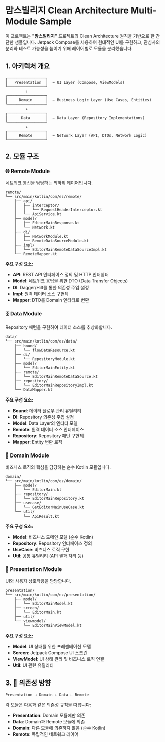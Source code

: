 # 맘스빌리지 Clean Architecture Multi-Module Sample

이 프로젝트는 **"맘스빌리지"** 프로젝트의 Clean Architecture 원칙을 기반으로 한 간단한 샘플입니다. Jetpack Compose를 사용하여 현대적인 UI를 구현하고, 관심사의 분리와 테스트 가능성을 높이기 위해 레이어별로 모듈을 분리했습니다.

## 1. 아키텍처 개요

```
┌─────────────────┐
│   Presentation  │  ← UI Layer (Compose, ViewModels)
└─────────────────┘
         ↓
┌─────────────────┐
│     Domain      │  ← Business Logic Layer (Use Cases, Entities)
└─────────────────┘
         ↓
┌─────────────────┐
│      Data       │  ← Data Layer (Repository Implementations)
└─────────────────┘
         ↓
┌─────────────────┐
│     Remote      │  ← Network Layer (API, DTOs, Network Logic)
└─────────────────┘
```

## 2. 모듈 구조

### 🌐 Remote Module
네트워크 통신을 담당하는 최하위 레이어입니다.

```
remote/
└── src/main/kotlin/com/ez/remote/
    ├── api/
    │   ├── interceptor/
    │   │   └── RequestHeaderInterceptor.kt
    │   └── ApiService.kt
    ├── model/
    │   ├── EditorMainResponse.kt
    │   └── Network.kt
    ├── di/
    │   ├── NetworkModule.kt
    │   └── RemoteDataSourceModule.kt
    ├── impl/
    │   └── EditorMainRemoteDataSourceImpl.kt
    └── RemoteMapper.kt
```

**주요 구성 요소:**
- **API**: REST API 인터페이스 정의 및 HTTP 인터셉터
- **Model**: 네트워크 응답을 위한 DTO (Data Transfer Objects)
- **DI**: Dagger/Hilt를 통한 의존성 주입 설정
- **Impl**: 원격 데이터 소스 구현체
- **Mapper**: DTO를 Domain 엔티티로 변환

### 🗄️ Data Module
Repository 패턴을 구현하여 데이터 소스를 추상화합니다.

```
data/
└── src/main/kotlin/com/ez/data/
    ├── bound/
    │   └── flowDataResource.kt
    ├── di/
    │   └── RepositoryModule.kt
    ├── model/
    │   └── EditorMainEntity.kt
    ├── remote/
    │   └── EditorMainRemoteDataSource.kt
    ├── repository/
    │   └── EditorMainRepositoryImpl.kt
    └── DataMapper.kt
```

**주요 구성 요소:**
- **Bound**: 데이터 플로우 관리 유틸리티
- **DI**: Repository 의존성 주입 설정
- **Model**: Data Layer의 엔티티 모델
- **Remote**: 원격 데이터 소스 인터페이스
- **Repository**: Repository 패턴 구현체
- **Mapper**: Entity 변환 로직

### 🎯 Domain Module
비즈니스 로직의 핵심을 담당하는 순수 Kotlin 모듈입니다.

```
domain/
└── src/main/kotlin/com/ez/domain/
    ├── model/
    │   └── EditorMain.kt
    ├── repository/
    │   └── EditorMainRepository.kt
    ├── usecase/
    │   └── GetEditorMainUseCase.kt
    └── util/
        └── ApiResult.kt
```

**주요 구성 요소:**
- **Model**: 비즈니스 도메인 모델 (순수 Kotlin)
- **Repository**: Repository 인터페이스 정의
- **UseCase**: 비즈니스 로직 구현
- **Util**: 공통 유틸리티 (API 결과 처리 등)

### 🎨 Presentation Module
UI와 사용자 상호작용을 담당합니다.

```
presentation/
└── src/main/kotlin/com/ez/presentation/
    ├── model/
    │   └── EditorMainModel.kt
    ├── screen/
    │   └── EditorMain.kt
    ├── util/
    └── viewmodel/
        └── EditorMainViewModel.kt
```

**주요 구성 요소:**
- **Model**: UI 상태를 위한 프레젠테이션 모델
- **Screen**: Jetpack Compose UI 스크린
- **ViewModel**: UI 상태 관리 및 비즈니스 로직 연결
- **Util**: UI 관련 유틸리티

## 3. 🔧 의존성 방향

```
Presentation → Domain ← Data ← Remote
```

각 모듈은 다음과 같은 의존성 규칙을 따릅니다:
- **Presentation**: Domain 모듈에만 의존
- **Data**: Domain과 Remote 모듈에 의존
- **Domain**: 다른 모듈에 의존하지 않음 (순수 Kotlin)
- **Remote**: 독립적인 네트워크 레이어
